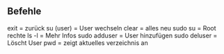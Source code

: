 ## Befehle

exit = zurück
su (user) = User wechseln
clear = alles neu
sudo su = Root rechte
ls -l = Mehr Infos
sudo adduser = User hinzufügen
sudo deluser = Löscht User
pwd = zeigt aktuelles verzeichnis an